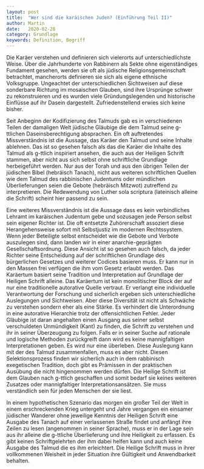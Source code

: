 ```yaml
---
layout: post
title:  "Wer sind die karäischen Juden? (Einführung Teil II)"
author: Martin
date:   2020-02-28
category: Grundlage
keywords: Definition, Begriff
---
```


Die Karäer verstehen und definieren sich vielerorts auf unterschiedlichste Weise. Über die Jahrhunderte von Rabbinern als Sekte ohne eigenständiges Fundament gesehen, werden sie oft als jüdische Religionsgemeinschaft betrachtet, mancherorts definieren sie sich als eigene ethnische Volksgruppe. Ungeachtet der unterschiedlichen Sichtweisen auf diese sonderbare Richtung im mosaischen Glauben, sind ihre Ursprünge schwer zu rekonstruieren und es wurden viele Gründungslegenden und historische Einflüsse auf ihr Dasein dargestellt. Zufriedenstellend erwies sich keine bisher. 

Seit Anbeginn der Kodifizierung des Talmuds gab es in verschiedenen Teilen der damaligen Welt jüdische Gläubige die dem Talmud seine g-ttlichen Daseinsberechtigung absprachen. Ein oft auftretendes Missverständnis ist die Aussage, das Karäer den Talmud und seine Inhalte ablehnen. Das ist so gesehen falsch als das die Karäer die Inhalte des Talmud als g-ttlich inspiriert ansehen, die auch aus der Heiligen Schrift stammen, aber nicht aus sich selbst ohne schriftliche Grundlage herbeigeführt werden. Nur aus der Torah und aus den übrigen Teilen der jüdischen Bibel (hebräisch Tanach), nicht aus weiteren schriftlichen Quellen wie dem Talmud des rabbinischen Judentums oder mündlichen Überlieferungen seien die Gebote (hebräisch Mitzwot) zutreffend zu interpretieren. Die Redewendung von Luther sola scriptura (lateinisch alleine die Schrift) scheint hier passend zu sein.

Eine weiteres Missverständnis ist die Aussage dass es kein verbindliches Lehramt im karäischen Judentum gebe und sozusagen jede Person selbst sein eigener Richter ist. Die oft entsetzte Zuhörerschaft assoziert diese Herangehensweise sofort mit Selbstjustiz im modernen Rechtssystem. Wenn jeder Beteiligte selbst entscheidet wie die Gebote und Verbote auszulegen sind, dann landen wir in einer anarchie-geprägten Gesellschaftsordnung. Diese Ansicht ist so gesehen auch falsch, da jeder Richter seine Entscheidung auf der schriftlichen Grundlage des bürgerlichen Gesetzes und weiterer Codices basieren muss. Er kann nur in den Massen frei verfügen die ihm vom Gesetz erlaubt werden. Das Karäertum basiert seine Tradition und Interpretation auf Grundlage der Heiligen Schrift alleine. Das Karäertum ist kein monolitischer Block der auf nur eine traditionelle autorative Quelle vertraut. Er verlangt eine individuelle Verantwortung der Forschung und sicherlich ergeben sich unterschiedliche Auslegungen und Sichtweisen. Aber diese Diversität ist nicht als Schwäche zu verstehen sondern eher als eine Stärke. Es verhindert die Unterordnung in eine autorative Hierarchie trotz der offensichtlichen Fehler. Jeder Gläubige ist daran angehalten einen Ausgang aus seiner selbst verschuldeten Unmündigkeit (Kant) zu finden, die Schrift zu verstehen und ihr in seiner Überzeugung zu folgen. Falls er in seiner Suche auf rationale und logische Methoden zurückgreift dann wird es keine mannigfaltigen Interpretationen geben. Es wird nur eine überleben. Diese Auslegung kann mit der des Talmud zusammenfallen, muss es aber nicht. Diesen Selektionsprozess finden wir sicherlich auch in dem rabbinisch exegetischen Tradition, doch gibt es Prämissen in der praktischen Ausübung die nicht hingenommen werden dürfen. Die Heilige Schrift ist dem Glauben nach g-ttlich geschaffen und somit bedarf sie keines weiteren Zusatzes oder mannigfaltiger Interpretationsansätzen. Sie muss verständlich sein für jeden Menschen der sie liest. 

In einem hypothetischen Szenario das morgen ein großer Teil der Welt in einem erschreckenden Krieg untergeht und Jahre vergangen ein einsamer jüdischer Wanderer ohne jeweilige Kenntnis der Heiligen Schrift eine Ausgabe des Tanach auf einer verlassenen Straße findet und anfängt ihre Zeilen zu lesen (angenommen in seiner Sprache), muss er in der Lage sein aus ihr alleine die g-ttliche Überlieferung und ihre Heiligkeit zu erfassen. Es gibt keinen Schriftgelehrten der ihm dabei helfen kann und auch keine Ausgabe des Talmud die es ihm erleichtert. Die Heilige Schrift muss in ihrer vollkommenen Weisheit in jeder Situation ihre Gültigkeit und Anwendbarkeit behalten. 

